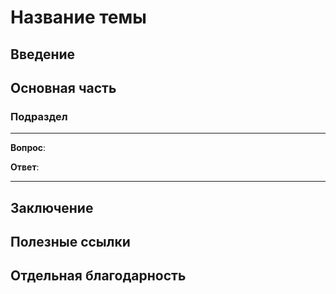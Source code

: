 # Название темы

## Введение

## Основная часть

### Подраздел

---

**Вопрос**:

**Ответ**:

---

## Заключение

## Полезные ссылки

## Отдельная благодарность